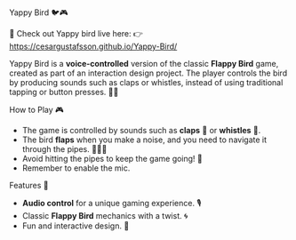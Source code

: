 Yappy Bird 🐦🎮

📢 Check out Yappy bird live here: 👉 https://cesargustafsson.github.io/Yappy-Bird/

Yappy Bird is a **voice-controlled** version of the classic **Flappy Bird** game, created as part of an interaction design project. The player controls the bird by producing sounds such as claps or whistles, instead of using traditional tapping or button presses. 🎤💨

 How to Play 🎮

- The game is controlled by sounds such as **claps** 👏 or **whistles** 👏.
- The bird **flaps** when you make a noise, and you need to navigate it through the pipes. 🚶‍♂️💨
- Avoid hitting the pipes to keep the game going! 🚧
- Remember to enable the mic.

 Features 🌟

- **Audio control** for a unique gaming experience. 🎙️
- Classic **Flappy Bird** mechanics with a twist. 🌀
- Fun and interactive design. 🎉

